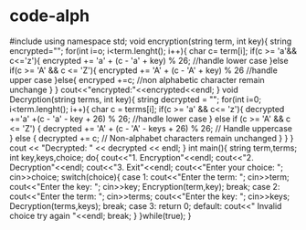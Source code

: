 # code-alph
#include<iostream>
using namespace std;
void encryption(string term, int key){
string encrypted="";
for(int i=o; i<term.lenght(); i++){
char c= term[i];
if(c >= 'a'&& c<='z'){
encrypted += 'a' + (c - 'a' + key) % 26; //handle lower case
}else if(c >= 'A' && c <= 'Z'){
encrypted += 'A' + (c - 'A' + key) % 26 //handle upper case
}else{
encryped +=c; //non alphabetic character remain unchange
}
}
cout<<"encrypted:"<<encrypted<<endl;
}
void Decryption(string terms, int key){
string decrypted = "";
for(int i=0; i<term.lenght(); i++){
char c = terms[i];
if(c >= 'a' && c<= 'z'){
decrypted +='a' +(c - 'a' - key + 26) % 26; //handle lower case
 } else if (c >= 'A' && c <= 'Z') {
  decrypted += 'A' + (c - 'A' - keys + 26) % 26; // Handle uppercase
  } else {
  decrypted += c; // Non-alphabet characters remain unchanged
  }
  }
  }
  cout << "Decrypted: " << decrypted << endl;
  }
  int main(){
   string term,terms;
   int key,keys,choice;
   do{
   cout<<"1. Encryption"<<endl;
   cout<<"2. Decryption"<<endl;
   cout<<"3. Exit"<<endl;
   cout<<"Enter your choice: ";
   cin>>choice;
    switch(choice){
    case 1:
    cout<<"Enter the term: ";
    cin>>term;
    cout<<"Enter the key: ";
    cin>>key;
    Encryption(term,key);
     break;
     case 2:
     cout<<"Enter the term: ";
     cin>>terms;
     cout<<"Enter the key: ";
     cin>>keys;
     Decryption(terms,keys);
     break;
     case 3:
      return 0;
      default:
      cout<<" Invalid choice try again "<<endl;
      break;
      }
      }while(true);
      }
